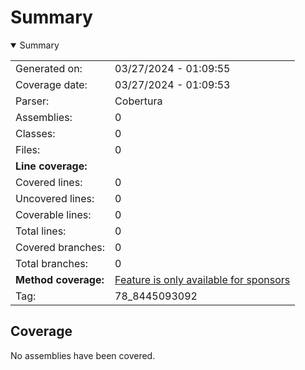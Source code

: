 # Summary
<details open><summary>Summary</summary>

|||
|:---|:---|
| Generated on: | 03/27/2024 - 01:09:55 |
| Coverage date: | 03/27/2024 - 01:09:53 |
| Parser: | Cobertura |
| Assemblies: | 0 |
| Classes: | 0 |
| Files: | 0 |
| **Line coverage:** |  |
| Covered lines: | 0 |
| Uncovered lines: | 0 |
| Coverable lines: | 0 |
| Total lines: | 0 |
| Covered branches: | 0 |
| Total branches: | 0 |
| **Method coverage:** | [Feature is only available for sponsors](https://reportgenerator.io/pro) |
| Tag: | 78_8445093092 |

</details>

## Coverage
No assemblies have been covered.
